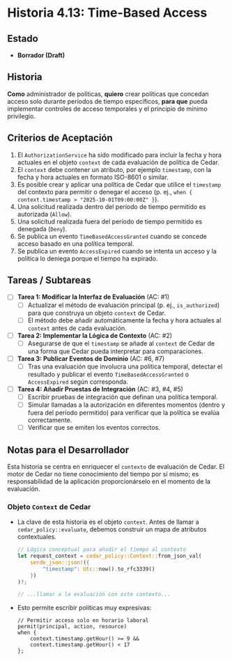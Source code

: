 # Historia 4.13: Time-Based Access

## Estado
- **Borrador (Draft)**

## Historia
**Como** administrador de políticas,
**quiero** crear políticas que concedan acceso solo durante períodos de tiempo específicos,
**para que** pueda implementar controles de acceso temporales y el principio de mínimo privilegio.

## Criterios de Aceptación
1.  El `AuthorizationService` ha sido modificado para incluir la fecha y hora actuales en el objeto `context` de cada evaluación de política de Cedar.
2.  El `context` debe contener un atributo, por ejemplo `timestamp`, con la fecha y hora actuales en formato ISO-8601 o similar.
3.  Es posible crear y aplicar una política de Cedar que utilice el `timestamp` del contexto para permitir o denegar el acceso (p. ej., `when { context.timestamp > "2025-10-01T09:00:00Z" }`).
4.  Una solicitud realizada dentro del período de tiempo permitido es autorizada (`Allow`).
5.  Una solicitud realizada fuera del período de tiempo permitido es denegada (`Deny`).
6.  Se publica un evento `TimeBasedAccessGranted` cuando se concede acceso basado en una política temporal.
7.  Se publica un evento `AccessExpired` cuando se intenta un acceso y la política lo deniega porque el tiempo ha expirado.

## Tareas / Subtareas
- [ ] **Tarea 1: Modificar la Interfaz de Evaluación** (AC: #1)
    - [ ] Actualizar el método de evaluación principal (p. ej., `is_authorized`) para que construya un objeto `context` de Cedar.
    - [ ] El método debe añadir automáticamente la fecha y hora actuales al `context` antes de cada evaluación.
- [ ] **Tarea 2: Implementar la Lógica de Contexto** (AC: #2)
    - [ ] Asegurarse de que el `timestamp` se añade al `context` de Cedar de una forma que Cedar pueda interpretar para comparaciones.
- [ ] **Tarea 3: Publicar Eventos de Dominio** (AC: #6, #7)
    - [ ] Tras una evaluación que involucra una política temporal, detectar el resultado y publicar el evento `TimeBasedAccessGranted` o `AccessExpired` según corresponda.
- [ ] **Tarea 4: Añadir Pruestas de Integración** (AC: #3, #4, #5)
    - [ ] Escribir pruebas de integración que definan una política temporal.
    - [ ] Simular llamadas a la autorización en diferentes momentos (dentro y fuera del período permitido) para verificar que la política se evalúa correctamente.
    - [ ] Verificar que se emiten los eventos correctos.

## Notas para el Desarrollador
Esta historia se centra en enriquecer el `contexto` de evaluación de Cedar. El motor de Cedar no tiene conocimiento del tiempo por sí mismo; es responsabilidad de la aplicación proporcionárselo en el momento de la evaluación.

### Objeto `Context` de Cedar
* La clave de esta historia es el objeto `context`. Antes de llamar a `cedar_policy::evaluate`, debemos construir un mapa de atributos contextuales.
    ```rust
    // Lógica conceptual para añadir el tiempo al contexto
    let request_context = cedar_policy::Context::from_json_val(
        serde_json::json!({
            "timestamp": Utc::now().to_rfc3339()
        })
    )?;
    
    // ...llamar a la evaluación con este contexto...
    ```
* Esto permite escribir políticas muy expresivas:
    ```cedar
    // Permitir acceso solo en horario laboral
    permit(principal, action, resource)
    when { 
        context.timestamp.getHour() >= 9 &&
        context.timestamp.getHour() < 17
    };
    ```
